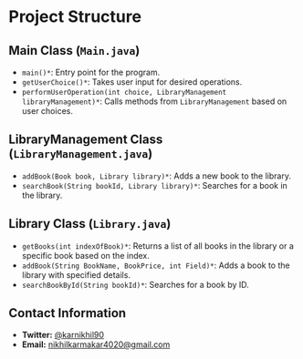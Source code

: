 # Project Structure

## Main Class (`Main.java`)

- `main()*`: Entry point for the program.
- `getUserChoice()*`: Takes user input for desired operations.
- `performUserOperation(int choice, LibraryManagement libraryManagement)*`: Calls methods from `LibraryManagement` based on user choices.

## LibraryManagement Class (`LibraryManagement.java`)

- `addBook(Book book, Library library)*`: Adds a new book to the library.
- `searchBook(String bookId, Library library)*`: Searches for a book in the library.

## Library Class (`Library.java`)

- `getBooks(int indexOfBook)*`: Returns a list of all books in the library or a specific book based on the index.
- `addBook(String BookName, BookPrice, int Field)*`: Adds a book to the library with specified details.
- `searchBookById(String bookId)*`: Searches for a book by ID.

## Contact Information

- **Twitter:** [@karnikhil90](https://twitter.com/karnikhil90)
- **Email:** [nikhilkarmakar4020@gmail.com](mailto:nikhilkarmakar4020@gmail.com)
